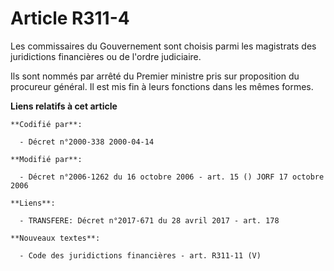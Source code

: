 # Article R311-4

Les commissaires du Gouvernement sont choisis parmi les magistrats des juridictions financières ou de l'ordre judiciaire.

Ils sont nommés par arrêté du Premier ministre pris sur proposition du procureur général. Il est mis fin à leurs fonctions
dans les mêmes formes.

**Liens relatifs à cet article**

	**Codifié par**:

	  - Décret n°2000-338 2000-04-14

	**Modifié par**:

	  - Décret n°2006-1262 du 16 octobre 2006 - art. 15 () JORF 17 octobre 2006

	**Liens**:

	  - TRANSFERE: Décret n°2017-671 du 28 avril 2017 - art. 178

	**Nouveaux textes**:

	  - Code des juridictions financières - art. R311-11 (V)
